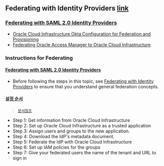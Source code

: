 ## Federating with Identity Providers [link](https://docs.cloud.oracle.com/en-us/iaas/Content/Identity/Concepts/federation.htm)
### [Federating with SAML 2.0 Identity Providers](https://docs.cloud.oracle.com/en-us/iaas/Content/Identity/Tasks/federatingSAML.htm)
* [Oracle Cloud Infrastructure Okta Configuration for Federation and Provisioning](https://cloud.oracle.com/iaas/whitepapers/okta-federation-with-oci.pdf)
* [Federating Oracle Access Manager to Oracle Cloud Infrastructure](https://cloud.oracle.com/iaas/whitepapers/oracle_access_manager_federation_to_oci.pdf)
### Instructions for Federating
#### [Federating with SAML 2.0 Identity Providers](https://docs.cloud.oracle.com/en-us/iaas/Content/Identity/Concepts/federation.htm#top)
* Before following the steps in this topic, see [Federating with Identity Providers](https://docs.cloud.oracle.com/en-us/iaas/Content/Identity/Concepts/federation.htm#top) to ensure that you understand general federation concepts.
#### [설정 순서](https://docs.cloud.oracle.com/en-us/iaas/Content/Identity/Tasks/federatingSAML.htm#top)
> [``문서참조``](https://docs.cloud.oracle.com/en-us/iaas/Content/Identity/Tasks/federatingSAML.htm#top)
<!--
> In the Oracle Cloud Infrastructure Console, 
1. get the federation metadata required to establish a trust relationship with the Identity Provider (IdP).
> In the IdP
2. Configure Oracle Cloud Infrastructure as an application (sometimes called a trusted relying party).
3. Assign users and groups to your new Oracle Cloud Infrastructure application.
4. Get the required information needed by Oracle Cloud Infrastructure.
> In Oracle Cloud Infrastructure:
5. Add the identity provider to your tenancy and provide information you got from the IdP.
6. Map the IdP's groups to IAM groups.
7. Make sure you have IAM policies set up for the groups so you can control users' access to Oracle Cloud Infrastructure resources.
8. Inform your users of the name of your Oracle Cloud Infrastructure tenant and the URL for the Console (for example, https://console.us-ashburn-1.oraclecloud.com).
-->
* Step 1: Get information from Oracle Cloud Infrastructure
* Step 2: Set up Oracle Cloud Infrastructure as a trusted application
* Step 3: Assign users and groups to the new application.
* Step 4: Download the IdP's metadata document.
* Step 5: Federate the IdP with Oracle Cloud Infrastructure
* Step 6: Set up IAM policies for the groups
* Step 7: Give your federated users the name of the tenant and URL to sign in
